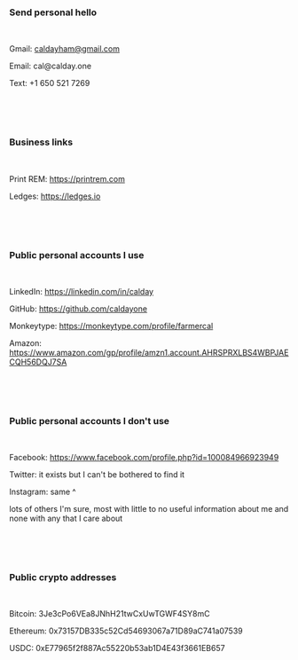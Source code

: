 <div class="content">
    <h3>Send personal hello</h3>
    <br />
    <p>
        Gmail: <a
            href="https://mail.google.com/mail/?view=cm&source=mailto&to=caldayham@gmail.com&body=Yo%20Cal!%0A%0AMy%20name%20is%0AAn%20interesting%20fact%20about%20me%20is%0AThe%20reason%20I%20am%20contacting%20you%20is%0AHere%20is%20a%20good%20link%20if%20you%20would%20like%20to%20learn%20more%20about%20me%0A%0AStay%20epic,%0A[YOUR%20NAME]&su=hi%20from%20your%20website"
            alt="cal day's compose gmail link" target="_blank">caldayham@gmail.com</a>
    </p>
    <p>
        Email: <a alt="copy email" onclick="copyToClip('cal@calday.one')">cal@calday.one</a>
    </p>
    <p>
        Text: <a alt="copy email" onclick="copyToClip('1 650 521 7269')">+1 650 521 7269</a>
    </p>
    <br />
    <br />
    <br />
    <h3>Business links</h3>
    <br />
    <p>Print REM: <a href="https://printrem.com" alt="print rem link" target="_blank">https://printrem.com</a></p>
    <p>Ledges: <a href="https://ledges.io" alt="ledges link" target="_blank">https://ledges.io</a></p>
    <br />
    <br />
    <br />
    <h3>Public personal accounts I use</h3>
    <br />
    <p>
        LinkedIn: <a href="https://linkedin.com/in/calday" alt="cal day's linkedin link"
            target="_blank">https://linkedin.com/in/calday</a>
    </p>
    <p>
        GitHub: <a href="https://github.com/caldayone" alt="cal day's linkedin link"
            target="_blank">https://github.com/caldayone</a>
    </p>
    <p>
        Monkeytype: <a href="https://monkeytype.com/profile/farmercal" alt="cal day's linkedin link"
            target="_blank">https://monkeytype.com/profile/farmercal</a>
    </p>
    <p>
        Amazon: <a href="https://www.amazon.com/gp/profile/amzn1.account.AHRSPRXLBS4WBPJAECQH56DQJ7SA"
            alt="cal day's linkedin link"
            target="_blank">https://www.amazon.com/gp/profile/amzn1.account.AHRSPRXLBS4WBPJAECQH56DQJ7SA</a>
    </p>
    <br />
    <br />
    <br />
    <h3>Public personal accounts I don't use</h3>
    <br />
    <p>
        Facebook: <a href="https://www.facebook.com/profile.php?id=100084966923949" alt="facebook link"
            target="_blank">https://www.facebook.com/profile.php?id=100084966923949</a>
    </p>
    <p>
        Twitter: <a alt="twitter link" target="">it exists but I can't be bothered to find it</a>
    </p>
    <p>
        Instagram: <a alt="instagram link" target="">same ^</a>
    </p>
    <p>lots of others I'm sure, <a alt="stuff link" target="">most with little to no useful information about me
            and none with any that I care about</a></p>
    <br />
    <br />
    <br />
    <h3>Public crypto addresses</h3>
    <br />
    <p>Bitcoin: <a alt="copy bitcoin address"
            onclick="copyToClip('3Je3cPo6VEa8JNhH21twCxUwTGWF4SY8mC')">3Je3cPo6VEa8JNhH21twCxUwTGWF4SY8mC</a>
    </p>
    <p>Ethereum: <a alt="copy bitcoin address"
            onclick="copyToClip('0x73157DB335c52Cd54693067a71D89aC741a07539')">0x73157DB335c52Cd54693067a71D89aC741a07539</a>
    </p>
    <p>USDC: <a alt="copy bitcoin address"
            onclick="copyToClip('0xE77965f2f887Ac55220b53ab1D4E43f3661EB657')">0xE77965f2f887Ac55220b53ab1D4E43f3661EB657</a>
    </p>
</div>